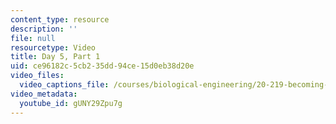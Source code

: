 ```yaml
---
content_type: resource
description: ''
file: null
resourcetype: Video
title: Day 5, Part 1
uid: ce96182c-5cb2-35dd-94ce-15d0eb38d20e
video_files:
  video_captions_file: /courses/biological-engineering/20-219-becoming-the-next-bill-nye-writing-and-hosting-the-educational-show-january-iap-2015/day-5-storytellers-toolkit-pt.-3/day-5-part-1/gUNY29Zpu7g.vtt
video_metadata:
  youtube_id: gUNY29Zpu7g
---
```


